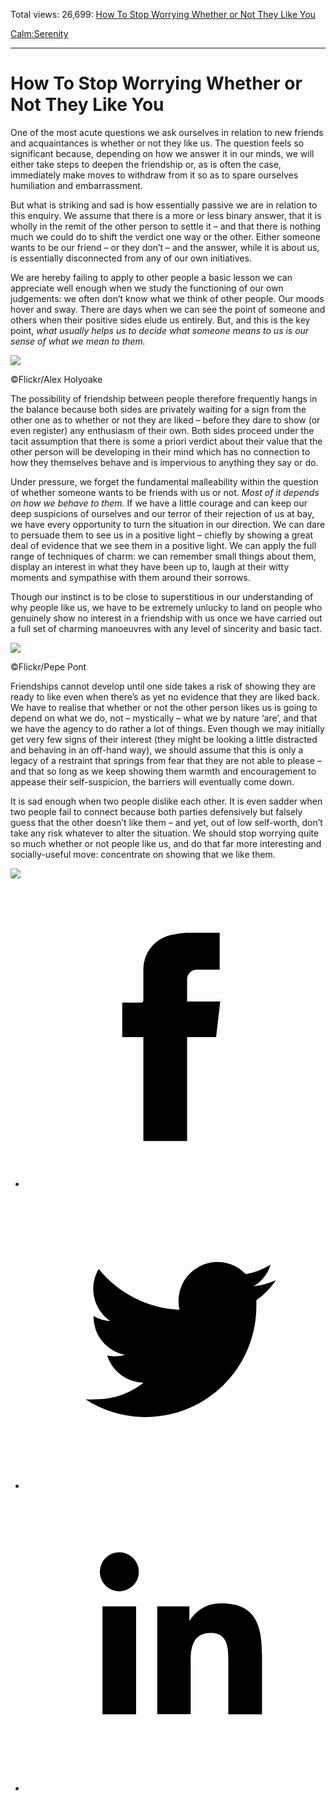 Total views: 26,699: [How To Stop Worrying Whether or Not They Like You](https://www.theschooloflife.com/thebookoflife/how-to-stop-worrying-whether-or-not-they-like-you/)

[Calm:](https://www.theschooloflife.com/thebookoflife/category/calm/)[Serenity](https://www.theschooloflife.com/thebookoflife/category/calm/serenity/)

* * *

# How To Stop Worrying Whether or Not They Like You
<style>
						.alignnone {
  display: block;
  margin-left: auto;
  margin-right: auto;
  align: center:
}

.addtoany_share_save_container {
display:none;
}

.wp-block-image {
		display: block;
  margin-left: auto;
  margin-right: auto;
  width: 50%;
}

.aligncenter {
display: block;
  margin-left: auto;
  margin-right: auto;
  align: center:
}

@media only screen and (max-width: 500px) {
  .wp-block-image {
		display: block;
  margin-left: auto;
  margin-right: auto;
  width: 100%;
} }

h1 {max-width: 600px !important;
}
.s18-single-post .content-area .site-main article .post-cat-header-display + .old-wrapper p {
    font-size: 1.200em
}
						</style>

One of the most acute questions we ask ourselves in relation to new friends and acquaintances is whether or not they like us. The question feels so significant because, depending on how we answer it in our minds, we will either take steps to deepen the friendship or, as is often the case, immediately make moves to withdraw from it so as to spare ourselves humiliation and embarrassment.

But what is striking and sad is how essentially passive we are in relation to this enquiry. We assume that there is a more or less binary answer, that it is wholly in the remit of the other person to settle it – and that there is nothing much we could do to shift the verdict one way or the other. Either someone wants to be our friend – or they don’t – and the answer, while it is about us, is essentially disconnected from any of our own initiatives.

We are hereby failing to apply to other people a basic lesson we can appreciate well enough when we study the functioning of our own judgements: we often don’t know what we think of other people. Our moods hover and sway. There are days when we can see the point of someone and others when their positive sides elude us entirely. But, and this is the key point, _what usually helps us to decide what someone means to us is our sense of what we mean to them._

 ![](https://www.theschooloflife.com/thebookoflife/wp-content/uploads/2018/10/36449422630_f673ba90db_z.jpg)

©Flickr/Alex Holyoake

The possibility of friendship between people therefore frequently hangs in the balance because both sides are privately waiting for a sign from the other one as to whether or not they are liked – before they dare to show (or even register) any enthusiasm of their own. Both sides proceed under the tacit assumption that there is some a priori verdict about their value that the other person will be developing in their mind which has no connection to how they themselves behave and is impervious to anything they say or do.

Under pressure, we forget the fundamental malleability within the question of whether someone wants to be friends with us or not. _Most of it depends on how we behave to them._ If we have a little courage and can keep our deep suspicions of ourselves and our terror of their rejection of us at bay, we have every opportunity to turn the situation in our direction. We can dare to persuade them to see us in a positive light – chiefly by showing a great deal of evidence that we see them in a positive light. We can apply the full range of techniques of charm: we can remember small things about them, display an interest in what they have been up to, laugh at their witty moments and sympathise with them around their sorrows.

Though our instinct is to be close to superstitious in our understanding of why people like us, we have to be extremely unlucky to land on people who genuinely show no interest in a friendship with us once we have carried out a full set of charming manoeuvres with any level of sincerity and basic tact.

 ![](https://www.theschooloflife.com/thebookoflife/wp-content/uploads/2018/10/5712512722_6e04b28c34_z.jpg)

©Flickr/Pepe Pont

Friendships cannot develop until one side takes a risk of showing they are ready to like even when there’s as yet no evidence that they are liked back. We have to realise that whether or not the other person likes us is going to depend on what we do, not – mystically – what we by nature ‘are’, and that we have the agency to do rather a lot of things. Even though we may initially get very few signs of their interest (they might be looking a little distracted and behaving in an off-hand way), we should assume that this is only a legacy of a restraint that springs from fear that they are not able to please – and that so long as we keep showing them warmth and encouragement to appease their self-suspicion, the barriers will eventually come down.

It is sad enough when two people dislike each other. It is even sadder when two people fail to connect because both parties defensively but falsely guess that the other doesn’t like them – and yet, out of low self-worth, don’t take any risk whatever to alter the situation. We should stop worrying quite so much whether or not people like us, and do that far more interesting and socially-useful move: concentrate on showing that we like them.

[![](https://img.youtube.com/vi/CCl8yd9HgCE/0.jpg)](https://www.youtube.com/embed/CCl8yd9HgCE '')
<style>
    .iframe-class { display: block !important; }
</style>

- [<svg xmlns="http://www.w3.org/2000/svg" viewbox="0 0 26 26"><title>Facebook</title>
                    <g>
                        <path d="M8.38,10H9.92c.2,0,.29,0,.29-.28,0-.82,0-1.64,0-2.46a3.05,3.05,0,0,1,2.57-3.15A7.22,7.22,0,0,1,14,3.95c.86,0,1.71,0,2.57,0h.25v3.2h-2A.85.85,0,0,0,14,8c0,.62,0,1.24,0,1.91h2.87L16.51,13H14v9H10.21V13H8.38Z"></path>
                    </g>
                </svg>](http://www.facebook.com/sharer/sharer.php?u=https://www.theschooloflife.com/thebookoflife/how-to-stop-worrying-whether-or-not-they-like-you/)
- [<svg xmlns="http://www.w3.org/2000/svg" viewbox="0 0 26 26"><title>Twitter</title>
                    <path d="M21.69,7.9a6.75,6.75,0,0,1-1.94.53,3.39,3.39,0,0,0,1.48-1.87,6.76,6.76,0,0,1-2.14.82,3.38,3.38,0,0,0-5.75,3.08,9.59,9.59,0,0,1-7-3.53,3.38,3.38,0,0,0,1,4.51A3.36,3.36,0,0,1,5.89,11v0A3.38,3.38,0,0,0,8.6,14.37a3.39,3.39,0,0,1-1.53.06,3.38,3.38,0,0,0,3.15,2.35A6.78,6.78,0,0,1,6,18.22a6.87,6.87,0,0,1-.81,0A9.6,9.6,0,0,0,20,10.08q0-.22,0-.44A6.86,6.86,0,0,0,21.69,7.9Z"></path>
                </svg>](http://twitter.com/share?url=https://www.theschooloflife.com/thebookoflife/how-to-stop-worrying-whether-or-not-they-like-you/&text=&via=theschooloflife)
- [<svg xmlns="http://www.w3.org/2000/svg" viewbox="0 0 26 26"><title>LinkedIn</title>
<path class="cls-2" d="M6.67,10H9.58v9.36H6.67ZM8.13,5.32A1.69,1.69,0,1,1,6.44,7,1.69,1.69,0,0,1,8.13,5.32"></path><path class="cls-2" d="M11.41,10H14.2v1.28h0A3.06,3.06,0,0,1,17,9.75c2.95,0,3.49,1.94,3.49,4.46v5.14H17.57V14.79c0-1.09,0-2.48-1.51-2.48s-1.75,1.18-1.75,2.4v4.63H11.41Z"></path></svg>](https://www.linkedin.com/shareArticle?mini=true&url=https://www.theschooloflife.com/thebookoflife/how-to-stop-worrying-whether-or-not-they-like-you/)
